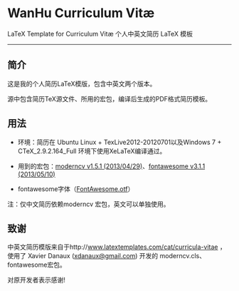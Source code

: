 WanHu Curriculum Vitæ
=========

LaTeX Template for Curriculum Vitæ
个人中英文简历 LaTeX 模板

-------------

简介
-------------
这是我的个人简历LaTeX模版，包含中英文两个版本。 

源中包含简历TeX源文件、所用的宏包，编译后生成的PDF格式简历模板。

用法
-------------
- 环境：简历在 Ubuntu Linux + TexLive2012-20120701以及Windows 7 + CTeX_2.9.2.164_Full 环境下使用XeLaTeX编译通过。

- 用到的宏包：[moderncv v1.5.1 (2013/04/29)](https://launchpad.net/moderncv/+download)、[fontawesome v3.1.1 (2013/05/10)](http://www.ctan.org/tex-archive/fonts/fontawesome)

- fontawesome字体（[FontAwesome.otf](http://mirrors.ctan.org/fonts/fontawesome/opentype/FontAwesome.otf)）

注：仅中文简历依赖moderncv 宏包，英文可以单独使用。


致谢
-------------
中英文简历模版来自于http://www.latextemplates.com/cat/curricula-vitae ，使用了 Xavier Danaux (xdanaux@gmail.com) 开发的 moderncv.cls、fontawesome宏包。

对原开发者表示感谢!
